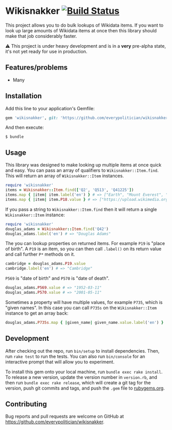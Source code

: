 # Wikisnakker [![Build Status](https://travis-ci.org/everypolitician/wikisnakker.svg?branch=master)](https://travis-ci.org/everypolitician/wikisnakker)

This project allows you to do bulk lookups of Wikidata items. If you want to look up large amounts of Wikidata items at once then this library should make that job considerably faster.

:warning: This project is under heavy development and is in a **very** pre-alpha state, it's not yet ready for use in production.

## Features/problems

- Many

## Installation

Add this line to your application's Gemfile:

```ruby
gem 'wikisnakker', git: 'https://github.com/everypolitician/wikisnakker'
```

And then execute:

    $ bundle

## Usage

This library was designed to make looking up multiple items at once quick and easy. You can pass an array of qualifiers to `Wikisnakker::Item.find`. This will return an array of `Wikisnakker::Item` instances.

```ruby
require 'wikisnakker'
items = Wikisnakker::Item.find(['Q2', 'Q513', 'Q41225'])
items.map { |item| item.label('en') } # => ["Earth", "Mount Everest", "Big Ben"]
items.map { |item| item.P18.value } # => ["https://upload.wikimedia.org/wikipedia/commons/9/97/The_Earth_seen_from_Apollo_17.jpg", "https://upload.wikimedia.org/wikipedia/commons/e/e7/Everest_North_Face_toward_Base_Camp_Tibet_Luca_Galuzzi_2006.jpg", "https://upload.wikimedia.org/wikipedia/commons/7/78/Big-ben-1858.jpg"]
```

If you pass a string to `Wikisnakker::Item.find` then it will return a single `Wikisnakker::Item` instance:

```ruby
require 'wikisnakker'
douglas_adams = Wikisnakker::Item.find('Q42')
douglas_adams.label('en') # => "Douglas Adams"
```

The you can lookup properties on returned items. For example `P19` is "place of birth". A `P19` is an item, so you can then call `.label()` on its return value and call further `P*` methods on it.

```ruby
cambridge = douglas_adams.P19.value
cambridge.label('en') # => "Cambridge"
```

`P569` is "date of birth" and `P570` is "date of death".

```ruby
douglas_adams.P569.value # => "1952-03-11"
douglas_adams.P570.value # => "2001-05-11"
```

Sometimes a property will have multiple values, for example `P735`, which is "given names". In this case you can call `P735s` on the `Wikisnakker::Item` instance to get an array back:

```ruby
douglas_adams.P735s.map { |given_name| given_name.value.label('en') }
```

## Development

After checking out the repo, run `bin/setup` to install dependencies. Then, run `rake test` to run the tests. You can also run `bin/console` for an interactive prompt that will allow you to experiment.

To install this gem onto your local machine, run `bundle exec rake install`. To release a new version, update the version number in `version.rb`, and then run `bundle exec rake release`, which will create a git tag for the version, push git commits and tags, and push the `.gem` file to [rubygems.org](https://rubygems.org).

## Contributing

Bug reports and pull requests are welcome on GitHub at https://github.com/everypolitician/wikisnakker.
